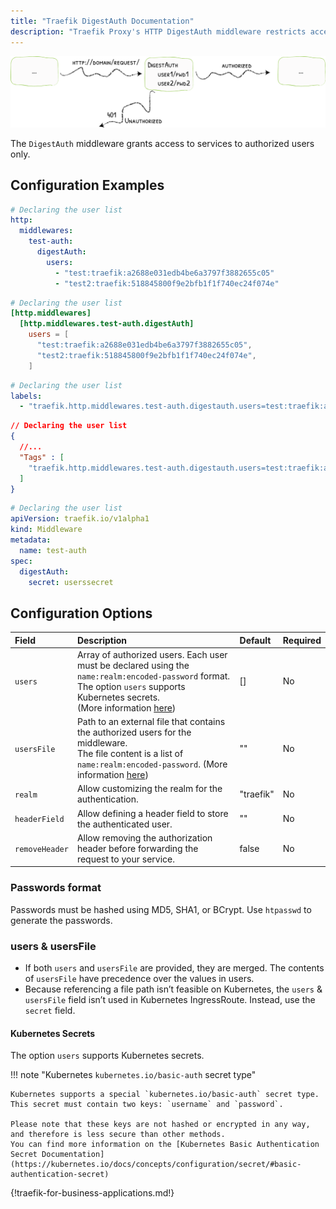 ```yaml
---
title: "Traefik DigestAuth Documentation"
description: "Traefik Proxy's HTTP DigestAuth middleware restricts access to your services to known users. Read the technical documentation."
---
```


![DigestAuth](../../../../assets/img/middleware/digestauth.png)

The `DigestAuth` middleware grants access to services to authorized users only.

## Configuration Examples

```yaml tab="Structured (YAML)"
# Declaring the user list
http:
  middlewares:
    test-auth:
      digestAuth:
        users:
          - "test:traefik:a2688e031edb4be6a3797f3882655c05"
          - "test2:traefik:518845800f9e2bfb1f1f740ec24f074e"
```

```toml tab="Structured (TOML)"
# Declaring the user list
[http.middlewares]
  [http.middlewares.test-auth.digestAuth]
    users = [
      "test:traefik:a2688e031edb4be6a3797f3882655c05",
      "test2:traefik:518845800f9e2bfb1f1f740ec24f074e",
    ]
```

```yaml tab="Labels"
# Declaring the user list
labels:
  - "traefik.http.middlewares.test-auth.digestauth.users=test:traefik:a2688e031edb4be6a3797f3882655c05,test2:traefik:518845800f9e2bfb1f1f740ec24f074e"
```

```json tab="Tags"
// Declaring the user list
{
  //...
  "Tags" : [
    "traefik.http.middlewares.test-auth.digestauth.users=test:traefik:a2688e031edb4be6a3797f3882655c05,test2:traefik:518845800f9e2bfb1f1f740ec24f074e"
  ]
}
```

```yaml tab="Kubernetes"
# Declaring the user list
apiVersion: traefik.io/v1alpha1
kind: Middleware
metadata:
  name: test-auth
spec:
  digestAuth:
    secret: userssecret
```

## Configuration Options

| Field      | Description    | Default | Required |
|:-----------|:---------------------------------------------------------------------------------|:--------|:---------|
| `users` | Array of authorized users. Each user must be declared using the `name:realm:encoded-password` format.<br /> The option `users` supports Kubernetes secrets.<br />(More information [here](#users--usersfile))| []  | No      |
| `usersFile` | Path to an external file that contains the authorized users for the middleware. <br />The file content is a list of `name:realm:encoded-password`. (More information [here](#users--usersfile)) | ""      | No      |
| `realm` | Allow customizing the realm for the authentication.| "traefik"      | No      |
| `headerField` | Allow defining a header field to store the authenticated user.| ""      | No      |
| `removeHeader` | Allow removing the authorization header before forwarding the request to your service. | false      | No      |

### Passwords format

Passwords must be hashed using MD5, SHA1, or BCrypt.
Use `htpasswd` to generate the passwords.

### users & usersFile

- If both `users` and `usersFile` are provided, they are merged. The contents of `usersFile` have precedence over the values in users.
- Because referencing a file path isn’t feasible on Kubernetes, the `users` & `usersFile` field isn’t used in Kubernetes IngressRoute. Instead, use the `secret` field.

#### Kubernetes Secrets

The option `users` supports Kubernetes secrets.

!!! note "Kubernetes `kubernetes.io/basic-auth` secret type"

    Kubernetes supports a special `kubernetes.io/basic-auth` secret type.
    This secret must contain two keys: `username` and `password`.

    Please note that these keys are not hashed or encrypted in any way, and therefore is less secure than other methods.
    You can find more information on the [Kubernetes Basic Authentication Secret Documentation](https://kubernetes.io/docs/concepts/configuration/secret/#basic-authentication-secret)

{!traefik-for-business-applications.md!}
